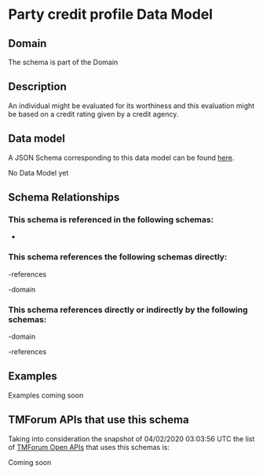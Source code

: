 # Party credit profile Data Model

## Domain

The  schema is part of the  Domain

## Description

An individual might be evaluated for its worthiness and this evaluation might be based on a credit rating given by a credit agency.

## Data model

A JSON Schema corresponding to this data model can be found
[here](https://github.com/tmforum-rand/schemas/blob/candidates/EngagedParty/PartyCreditProfile.schema.json).

No Data Model yet

## Schema Relationships

### This schema is referenced in the following schemas:

-

### This schema references the following schemas directly:

-references

-domain

### This schema references directly or indirectly by the following schemas:

-domain

-references



## Examples

Examples coming soon

## TMForum APIs that use this schema

Taking into consideration the snapshot of 04/02/2020 03:03:56 UTC the list of [TMForum Open APIs](https://www.tmforum.org/open-apis/) that uses this schemas is:

Coming soon
